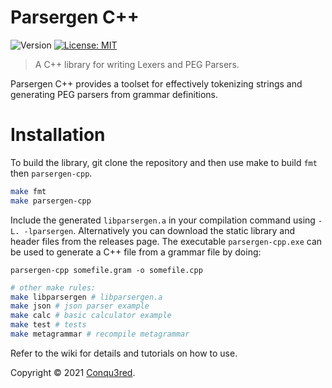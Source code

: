


# Parsergen C++
<p>
  <img alt="Version" src="https://img.shields.io/badge/version-1.0.0-blue.svg?cacheSeconds=2592000" />
  <a href="https://github.com/Conqu3red/parsergen-cpp/blob/master/LICENSE" target="_blank">
    <img alt="License: MIT" src="https://img.shields.io/github/license/Conqu3red/parsergen-cpp" />
  </a>
</p>

> A C++ library for writing Lexers and PEG Parsers.

Parsergen C++ provides a toolset for effectively tokenizing strings and generating PEG parsers from grammar definitions.

# Installation
To build the library, git clone the repository and then use make to build `fmt` then `parsergen-cpp`.
```sh
make fmt
make parsergen-cpp
```
Include the generated `libparsergen.a` in your compilation command using `-L. -lparsergen`.
Alternatively you can download the static library and header files from the releases page.
The executable `parsergen-cpp.exe` can be used to generate a C++ file from a grammar file by doing:
```
parsergen-cpp somefile.gram -o somefile.cpp
```

```sh
# other make rules:
make libparsergen # libparsergen.a
make json # json parser example
make calc # basic calculator example
make test # tests
make metagrammar # recompile metagrammar
```


Refer to the wiki for details and tutorials on how to use.

Copyright © 2021 [Conqu3red](https://github.com/Conqu3red).
